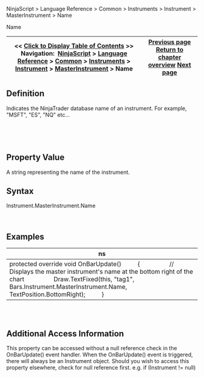 ﻿


NinjaScript \> Language Reference \> Common \> Instruments \> Instrument \> MasterInstrument \> Name






















Name







| \<\< [Click to Display Table of Contents](masterinstrument_name.md) \>\> **Navigation:**     [NinjaScript](ninjascript.md) \> [Language Reference](language_reference_wip.md) \> [Common](common.md) \> [Instruments](instruments_ninjascript.md) \> [Instrument](instrument.md) \> [MasterInstrument](masterinstrument.md) \> Name | [Previous page](mergepolicy.md) [Return to chapter overview](masterinstrument.md) [Next page](getnextexpiry.md) |
| --- | --- |











## Definition


Indicates the NinjaTrader database name of an instrument. For example, "MSFT", "ES", "NQ" etc...


 


 


## Property Value


A string representing the name of the instrument.


## 


## Syntax


Instrument.MasterInstrument.Name


 


## 


## Examples




| ns |
| --- |
| protected override void OnBarUpdate()          {                  // Displays the master instrument's name at the bottom right of the chart                  Draw.TextFixed(this, "tag1", Bars.Instrument.MasterInstrument.Name, TextPosition.BottomRight);          } |



## 


 


## Additional Access Information
This property can be accessed without a null reference check in the OnBarUpdate() event handler. When the OnBarUpdate() event is triggered, there will always be an Instrument object. Should you wish to access this property elsewhere, check for null reference first. e.g. if (Instrument !\= null)








